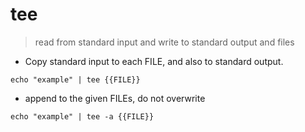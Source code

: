 # tee

> read from standard input and write to standard output and files

- Copy standard input to each FILE, and also to standard output.

`echo "example" | tee {{FILE}}`

- append to the given FILEs, do not overwrite

`echo "example" | tee -a {{FILE}}`
